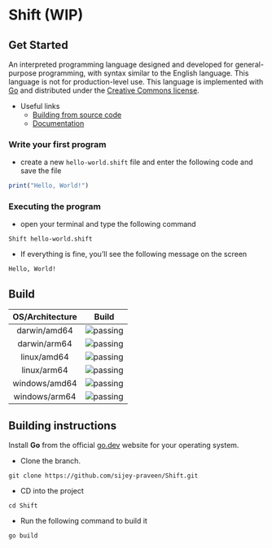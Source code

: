 # Shift (WIP)

## Get Started
An interpreted programming language designed and developed for general-purpose programming, with syntax similar to the English language. This language is not for production-level use. This language is implemented with [Go](https://go.dev/) and distributed under the [Creative Commons license](https://creativecommons.org/).

- Useful links
  - [Building from source code](#building-from-source-code)
  - [Documentation]()

### Write your first program
- create a new `hello-world.shift` file and enter the following code and save the file
```js
print("Hello, World!")
```

### Executing the program

- open your terminal and type the following command
```
Shift hello-world.shift
```
- If everything is fine, you’ll see the following message on the screen
```
Hello, World!
```

## Build

| OS/Architecture | Build |
| :---: | :---: |
| darwin/amd64 | ![passing](https://img.shields.io/badge/build-passing-brightgreen) |
| darwin/arm64 | ![passing](https://img.shields.io/badge/build-passing-brightgreen) |
| linux/amd64 | ![passing](https://img.shields.io/badge/build-passing-brightgreen) |
| linux/arm64 | ![passing](https://img.shields.io/badge/build-passing-brightgreen) |
| windows/amd64 | ![passing](https://img.shields.io/badge/build-passing-brightgreen) |
| windows/arm64 | ![passing](https://img.shields.io/badge/build-passing-brightgreen) |

## Building instructions

Install **Go** from the official [go.dev](https://go.dev/) website for your operating system.

- Clone the branch.
```
git clone https://github.com/sijey-praveen/Shift.git
```

- CD into the project
```
cd Shift
```

- Run the following command to build it
```
go build
```
